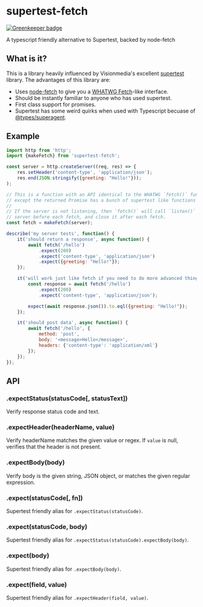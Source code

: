 # supertest-fetch

[![Greenkeeper badge](https://badges.greenkeeper.io/jwalton/node-supertest-fetch.svg)](https://greenkeeper.io/)

A typescript friendly alternative to Supertest, backed by node-fetch

## What is it?

This is a library heavily influenced by Visionmedia's excellent
[supertest](https://github.com/visionmedia/supertest) library.  The advantages
of this library are:

* Uses [node-fetch](https://github.com/bitinn/node-fetch) to give you a
  [WHATWG Fetch](https://github.github.io/fetch)-like interface.
* Should be instantly familiar to anyone who has used supertest.
* First class support for promises.
* Supertest has some weird quirks when used with Typescript becuase of
  [@types/superagent](https://github.com/DefinitelyTyped/DefinitelyTyped/issues/12044).

## Example

```js
import http from 'http';
import {makeFetch} from 'supertest-fetch';

const server = http.createServer((req, res) => {
    res.setHeader('content-type', 'application/json');
    res.end(JSON.stringify({greeting: "Hello!"}));
);

// This is a function with an API identical to the WHATWG `fetch()` function,
// except the returned Promise has a bunch of supertest like functions on it.
//
// If the server is not listening, then `fetch()` will call `listen()` on the
// server before each fetch, and close it after each fetch.
const fetch = makeFetch(server);

describe('my server tests', function() {
    it('should return a response', async function() {
        await fetch('/hello')
            .expect(200)
            .expect('content-type', 'application/json')
            .expect({greeting: "Hello!"});
    });

    it('will work just like fetch if you need to do more advanced things', async function() {
        const response = await fetch('/hello')
            .expect(200)
            .expect('content-type', 'application/json');

        expect(await response.json()).to.eql({greeting: "Hello!"});
    });

    it('should post data', async function() {
        await fetch('/hello', {
            method: 'post',
            body: '<message>Hello</message>',
            headers: {'content-type': 'application/xml'}
        });
    });
});
```

## API

### .expectStatus(statusCode[, statusText])

Verify response status code and text.

### .expectHeader(headerName, value)

Verify headerName matches the given value or regex.  If `value` is null,
verifies that the header is not present.

### .expectBody(body)

Verify body is the given string, JSON object, or matches the given regular expression.

### .expect(statusCode[, fn])

Supertest friendly alias for `.expectStatus(statusCode)`.

### .expect(statusCode, body)

Supertest friendly alias for `.expectStatus(statusCode).expectBody(body)`.

### .expect(body)

Supertest friendly alias for `.expectBody(body)`.

### .expect(field, value)

Supertest friendly alias for `.expectHeader(field, value)`.